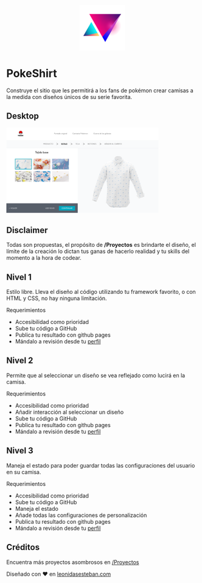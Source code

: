 <div align="center">
<a href="https://leonidasesteban.com/proyectos">
  <img width="120px"  src="https://raw.githubusercontent.com/no-te-rindas/logo/main/Logo/LeonidasEsteban-destello-envolvente-cuadrada.png" />
</a>
</div>

# PokeShirt

Construye el sitio que les permitirá a los fans de pokémon crear camisas a la medida con diseños únicos de su serie favorita.

## Desktop

<img width="400px"  src="https://github.com/no-te-rindas/imagenes/blob/main/Readmes/pokeshirt/pokeshirt-desktop.png?raw=true" />

## Disclaimer

Todas son propuestas, el propósito de **/Proyectos** es brindarte el diseño, el límite de la creación lo dictan tus ganas de hacerlo realidad y tu skills del momento a la hora de codear.

## Nivel 1

Estilo libre. Lleva el diseño al código utilizando tu framework favorito, o con HTML y CSS, no hay ninguna limitación.

Requerimientos

- Accesibilidad como prioridad
- Sube tu código a GitHub
- Publica tu resultado con github pages
- Mándalo a revisión desde tu [perfil](https://leonidasesteban.com/estudiante)

## Nivel 2

Permite que al seleccionar un diseño se vea reflejado como lucirá en la camisa.

Requerimientos

- Accesibilidad como prioridad
- Añadir interacción al seleccionar un diseño
- Sube tu código a GitHub
- Publica tu resultado con github pages
- Mándalo a revisión desde tu [perfil](https://leonidasesteban.com/estudiante)

## Nivel 3

Maneja el estado para poder guardar todas las configuraciones del usuario en su camisa.

Requerimientos

- Accesibilidad como prioridad
- Sube tu código a GitHub
- Maneja el estado
- Añade todas las configuraciones de personalización
- Publica tu resultado con github pages
- Mándalo a revisión desde tu [perfil](https://leonidasesteban.com/estudiante)

## Créditos

Encuentra más proyectos asombrosos en [/Proyectos](https://leonidasesteban.com/proyectos)

Diseñado con ♥️ en [leonidasesteban.com](https://leonidasesteban.com)
